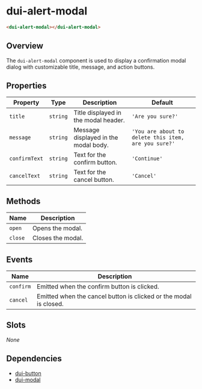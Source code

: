 # dui-alert-modal

```html
<dui-alert-modal></dui-alert-modal>
```

## Overview
The `dui-alert-modal` component is used to display a confirmation modal dialog with customizable title, message, and action buttons.

## Properties

| Property      | Type     | Description                                              | Default                                              |
|---------------|----------|----------------------------------------------------------|------------------------------------------------------|
| `title`       | `string` | Title displayed in the modal header.                     | `'Are you sure?'`                                    |
| `message`     | `string` | Message displayed in the modal body.                     | `'You are about to delete this item, are you sure?'` |
| `confirmText` | `string` | Text for the confirm button.                             | `'Continue'`                                         |
| `cancelText`  | `string` | Text for the cancel button.                              | `'Cancel'`                                           |

## Methods

| Name    | Description                           |
|---------|---------------------------------------|
| `open`  | Opens the modal.                      |
| `close` | Closes the modal.                     |

## Events

| Name      | Description                                                       |
|-----------|-------------------------------------------------------------------|
| `confirm` | Emitted when the confirm button is clicked.                       |
| `cancel`  | Emitted when the cancel button is clicked or the modal is closed. |

## Slots
_None_

## Dependencies
* [dui-button](./docs/components/button)
* [dui-modal](./docs/components/modal)
